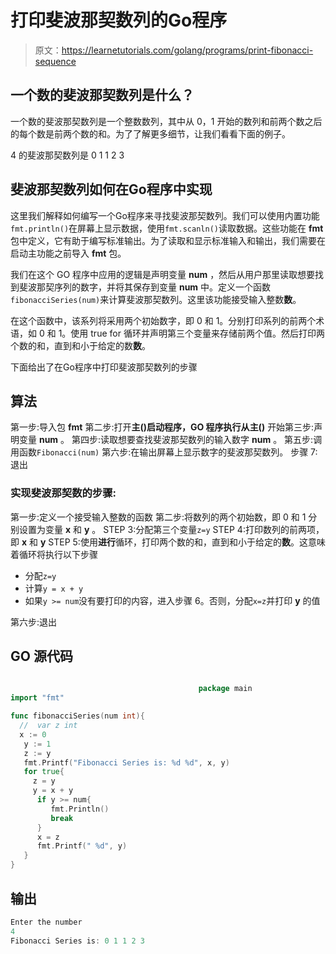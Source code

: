 # 打印斐波那契数列的Go程序

> 原文：<https://learnetutorials.com/golang/programs/print-fibonacci-sequence>

## 一个数的斐波那契数列是什么？

一个数的斐波那契数列是一个整数数列，其中从 0，1 开始的数列和前两个数之后的每个数是前两个数的和。为了了解更多细节，让我们看看下面的例子。

4 的斐波那契数列是 0 1 1 2 3

## 斐波那契数列如何在Go程序中实现

这里我们解释如何编写一个Go程序来寻找斐波那契数列。我们可以使用内置功能`fmt.println()`在屏幕上显示数据，使用`fmt.scanln()`读取数据。这些功能在 **fmt** 包中定义，它有助于编写标准输出。为了读取和显示标准输入和输出，我们需要在启动主功能之前导入 **fmt** 包。

我们在这个 GO 程序中应用的逻辑是声明变量 **num** ，然后从用户那里读取想要找到斐波那契序列的数字，并将其保存到变量 **num** 中。定义一个函数`fibonacciSeries(num)`来计算斐波那契数列。这里该功能接受输入整数**数**。

在这个函数中，该系列将采用两个初始数字，即 0 和 1。分别打印系列的前两个术语，如 0 和 1。使用 true for 循环并声明第三个变量来存储前两个值。然后打印两个数的和，直到和小于给定的数**数**。

下面给出了在Go程序中打印斐波那契数列的步骤

## 算法

第一步:导入包 **fmt**
第二步:打开**主()**启动程序，GO 程序执行从**主()**
开始第三步:声明变量 **num** 。
第四步:读取想要查找斐波那契数列的输入数字 **num** 。
第五步:调用函数`Fibonacci(num)`
第六步:在输出屏幕上显示数字的斐波那契数列。
步骤 7:退出

### 实现斐波那契数的步骤:

第一步:定义一个接受输入整数的函数
第二步:将数列的两个初始数，即 0 和 1 分别设置为变量 **x** 和 **y** 。
STEP 3:分配第三个变量`z=y`
STEP 4:打印数列的前两项，即 **x** 和 **y**
STEP 5:使用**进行**循环，打印两个数的和，直到和小于给定的**数**。这意味着循环将执行以下步骤

*   分配`z=y`
*   计算`y = x + y`
*   如果`y >= num`没有要打印的内容，进入步骤 6。否则，分配`x=z`并打印 **y** 的值

第六步:退出

## GO 源代码

```go

                                          package main
import "fmt"

func fibonacciSeries(num int){
  //  var z int
  x := 0
   y := 1
   z := y
   fmt.Printf("Fibonacci Series is: %d %d", x, y)
   for true{
     z = y
     y = x + y
      if y >= num{
         fmt.Println()
         break
      }
      x = z
      fmt.Printf(" %d", y)
   }
} 

```

## 输出

```go
Enter the number
4
Fibonacci Series is: 0 1 1 2 3
```